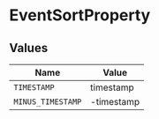# EventSortProperty


## Values

| Name              | Value             |
| ----------------- | ----------------- |
| `TIMESTAMP`       | timestamp         |
| `MINUS_TIMESTAMP` | -timestamp        |